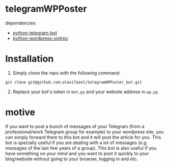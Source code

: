 # telegramWPPoster
dependencies:
  - [python-telegram-bot](https://python-telegram-bot.org/)
  - [python-wordpress-xmlrpc](https://github.com/maxcutler/python-wordpress-xmlrpc)
# Installation
1. Simply clone the repo with the following command:
```
git clone git@github.com:alavifazel/telegramWPPoster_bot.git
```
2. Replace your bot's token in ```bot.py``` and your website address in ```wp.py```



# motive
If you want to post a bunch of messages of your Telegram (from a professional/work Telegram group for example) to your wordpress site, you can simply forward them to this bot and it will post the article for you. This bot is specially useful if you are dealing with a lot of messages (e.g. messages of the last few years of a group). This bot is also useful if you have something on your mind and you want to post it quickly to your blog/website without going to your browser, logging in and etc.